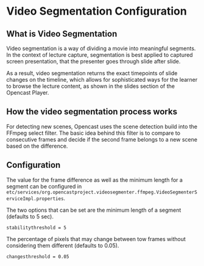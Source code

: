 Video Segmentation Configuration
================================

What is Video Segmentation
--------------------------

Video segmentation is a way of dividing a movie into meaningful segments. In the context of lecture capture,
segmentation is best applied to captured screen presentation, that the presenter goes through slide after slide.

As a result, video segmentation returns the exact timepoints of slide changes on the timeline, which allows for
sophisticated ways for the learner to browse the lecture content, as shown in the slides section of the Opencast Player.


How the video segmentation process works
----------------------------------------

For detecting new scenes, Opencast uses the scene detection build into the FFmpeg select filter. The basic idea behind
this filter is to compare to consecutive frames and decide if the second frame belongs to a new scene based on the
difference.


Configuration
-------------

The value for the frame difference as well as the minimum length for a segment can be configured in
`etc/services/org.opencastproject.videosegmenter.ffmpeg.VideoSegmenterServiceImpl.properties`.

The two options that can be set are the minimum length of a segment (defaults to 5 sec).

    stabilitythreshold = 5

The percentage of pixels that may change between tow frames without considering them different (defaults to 0.05).

    changesthreshold = 0.05
